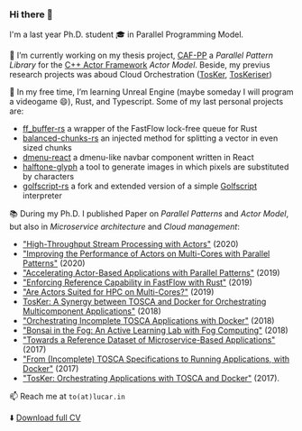 ### Hi there 👋

I'm a last year Ph.D. student 🎓 in Parallel Programming Model.
<!--I'm ✨looking for a job✨ in Parallel Programming and Cloud infrastructure in C++/Rust and more.-->

🔭 I’m currently working on my thesis project, [CAF-PP](https://github.com/ParaGroup/caf-pp) a *Parallel Pattern Library* for the [C++ Actor Framework](https://github.com/actor-framework/actor-framework) *Actor Model*. Beside, my previus research projects was aboud Cloud Orchestration ([TosKer](https://github.com/di-unipi-socc/TosKer), [TosKeriser](https://github.com/di-unipi-socc/TosKeriser))

<!--👯 My recent pullrequests are:
- Starship cross-shell prompt [⚡](https://github.com/starship/starship/pull/1158) [⚡](https://github.com/starship/starship/pull/884) [⚡](https://github.com/starship/starship/pull/696) [⚡](https://github.com/starship/starship/pull/669)
- C++ Actor Framework [⚡](https://github.com/actor-framework/actor-framework/pull/980)
- ParaGroup repositories [⚡](https://github.com/ParaGroup/DAC/pull/1) [⚡](https://github.com/ParaGroup/p3arsec/pull/6) 
- FastFlow [⚡](https://github.com/fastflow/fastflow/pull/34) [⚡](https://github.com/fastflow/fastflow/pull/32)
- FogMon [⚡](https://github.com/di-unipi-socc/FogMon/pull/2)
-->

🌱 In my free time, I’m learning Unreal Engine (maybe someday I will program a videogame 😄), Rust, and Typescript.
Some of my last personal projects are:
- [ff_buffer-rs](https://github.com/lucarin91/ff_buffer) a wrapper of the FastFlow lock-free queue for Rust 
- [balanced-chunks-rs](https://github.com/lucarin91/balanced-chunks-rs) an injected method for splitting a vector in even sized chunks
- [dmenu-react](https://github.com/lucarin91/dmenu-react) a dmenu-like navbar component written in React
- [halftone-glyph](https://github.com/lucarin91/halftone-glyph) a tool to generate images in which pixels are substituted by characters
- [golfscript-rs](https://github.com/lucarin91/golfscript-rs) a fork and extended version of a simple [Golfscript](http://www.golfscript.com/golfscript) interpreter

📚 During my Ph.D. I published Paper on _Parallel Patterns_ and _Actor Model_, but also in _Microservice architecture_ and _Cloud management_:
- ["High-Throughput Stream Processing with Actors"](https://doi.org/10.1145/3427760.3428338) (2020)
- ["Improving the Performance of Actors on Multi-Cores with Parallel Patterns"](https://doi.org/10.1007/s10766-020-00663-1) (2020)
- ["Accelerating Actor-Based Applications with Parallel Patterns"](https://doi.org/10.1109/EMPDP.2019.8671602) (2019)
- ["Enforcing Reference Capability in FastFlow with Rust"](https://doi.org/10.3233/APC200064) (2019)
- ["Are Actors Suited for HPC on Multi-Cores?"](https://www.researchgate.net/publication/337210830_Are_Actors_Suited_for_HPC_on_Multi-Cores_First_experiences_using_the_Parsec_benchmarks) (2019)
- [TosKer: A Synergy between TOSCA and Docker for Orchestrating Multicomponent Applications"](https://doi.org/10.1002/spe.2625) (2018)
- ["Orchestrating Incomplete TOSCA Applications with Docker"](https://doi.org/10.1016/j.scico.2018.07.005) (2018)
- ["Bonsai in the Fog: An Active Learning Lab with Fog Computing"](https://doi.org/10.1109/FMEC.2018.8364048) (2018) 
- ["Towards a Reference Dataset of Microservice-Based Applications"](https://doi.org/10.1007/978-3-319-74781-1_16) (2017)
- ["From (Incomplete) TOSCA Specifications to Running Applications, with Docker"](https://doi.org/10.1007/978-3-319-74781-1_33) (2017) 
- ["TosKer: Orchestrating Applications with TOSCA and Docker"](https://doi.org/10.1007/978-3-319-79090-9_9) (2017).

📫 Reach me at `to(at)lucar.in` 

⬇️ [Download full CV](https://lucar.in/data/Luca_Rinaldi_CV.pdf)

<!--
**lucarin91/lucarin91** is a ✨ _special_ ✨ repository because its `README.md` (this file) appears on your GitHub profile.

Here are some ideas to get you started:

- 🔭 I’m currently working on ...
- 🌱 I’m currently learning ...
- 👯 I’m looking to collaborate on ...
- 🤔 I’m looking for help with ...
- 💬 Ask me about ...
- 📫 How to reach me: ...
- 😄 Pronouns: ...
- ⚡ Fun fact: ...
-->
